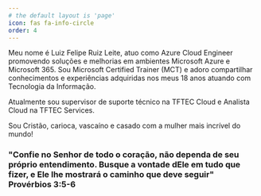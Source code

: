 ```yaml
---
# the default layout is 'page'
icon: fas fa-info-circle
order: 4
---
```


Meu nome é Luiz Felipe Ruiz Leite, atuo como Azure Cloud Engineer promovendo soluções e melhorias em ambientes Microsoft Azure e Microsoft 365. Sou Microsoft Certified Trainer (MCT) e adoro compartilhar conhecimentos e experiências adquiridas nos meus 18 anos atuando com Tecnologia da Informação.

Atualmente sou supervisor de suporte técnico na TFTEC Cloud e Analista Cloud na TFTEC Services.

Sou Cristão, carioca, vascaíno e casado com a mulher mais incrível do mundo!

### "Confie no Senhor de todo o coração, não dependa de seu próprio entendimento. Busque a vontade dEle em tudo que fizer, e Ele lhe mostrará o caminho que deve seguir" Provérbios 3:5-6